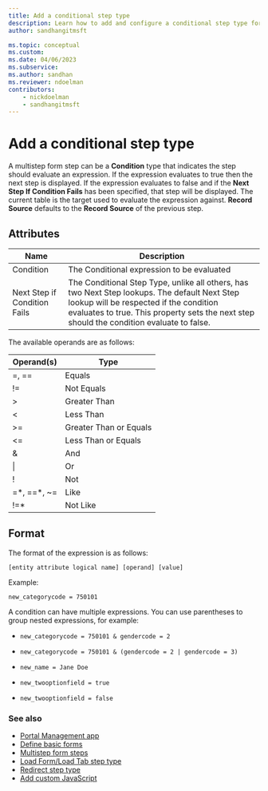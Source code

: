 ```yaml
---
title: Add a conditional step type
description: Learn how to add and configure a conditional step type for multistep form in Power Pages.
author: sandhangitmsft

ms.topic: conceptual
ms.custom: 
ms.date: 04/06/2023
ms.subservice: 
ms.author: sandhan
ms.reviewer: ndoelman
contributors:
    - nickdoelman
    - sandhangitmsft
---
```


# Add a conditional step type

A multistep form step can be a **Condition** type that indicates the step should evaluate an expression. If the expression evaluates to true then the next step is displayed. If the expression evaluates to false and if the **Next Step If Condition Fails** has been specified, that step will be displayed. The current table is the target used to evaluate the expression against. **Record Source** defaults to the **Record Source** of the previous step.

## Attributes

| Name                         | Description                                                                                                                                                                                                                          |
|------------------------------|--------------------------------------------------------------------------------------------------------------------------------------------------------------------------------------------------------------------------------------|
| Condition                    | The Conditional expression to be evaluated                                                                                                                                                                                           |
| Next Step if Condition Fails | The Conditional Step Type, unlike all others, has two Next Step lookups. The default Next Step lookup will be respected if the condition evaluates to true. This property sets the next step should the condition evaluate to false. |

The available operands are as follows:

| Operand(s)    | Type                   |
|---------------|------------------------|
| =, ==         | Equals                 |
| !=            | Not Equals             |
| &gt;          | Greater Than           |
| &lt;          | Less Than              |
| &gt;=         | Greater Than or Equals |
| &lt;=         | Less Than or Equals    |
| &             | And                    |
| \|             | Or                     |
| !             | Not                    |
| =\*, ==\*, ~= | Like                   |
| !=\*          | Not Like               |

## Format

The format of the expression is as follows:

`[entity attribute logical name] [operand] [value]`

Example:

`new_categorycode = 750101`

A condition can have multiple expressions. You can use parentheses to group nested expressions, for example:

- `new_categorycode = 750101 & gendercode = 2`

- `new_categorycode = 750101 & (gendercode = 2 | gendercode = 3)`

- `new_name = Jane Doe`

- `new_twooptionfield = true`

- `new_twooptionfield = false`

### See also

- [Portal Management app](portal-management-app.md)  
- [Define basic forms](basic-forms.md)  
- [Multistep form steps](web-form-steps.md)  
- [Load Form/Load Tab step type](load-form-step.md)  
- [Redirect step type](add-redirect-step.md)  
- [Add custom JavaScript](add-custom-javascript.md)  
